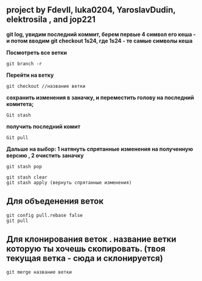 ## project by Fdevll, luka0204, YaroslavDudin, elektrosila , and jop221

**git log, увидим последний коммит, берем первые 4 символ его кеша - и потом вводим git checkout 1s24, где 1s24 - те самые символы кеша**

**Посмотреть все ветки**
```
git branch -r 
```
**Перейти на ветку**
```
git checkout //название ветки
```
**сохранить изменения в заначку, и переместить голову на последний комитета;**
```
Git stash
``` 
**получить последний комит**
```
Git pull 
```
**Дальше на выбор: 1 натянуть спрятанные изменения на полученную версию , 2 очистить заначку**
```
git stash pop
```
```
git stash clear 
git stash apply (вернуть спрятанные изменения)
```
## Для объеденения веток
```
git config pull.rebase false
git pull
```
## Для клонирования веток . название ветки которую ты хочешь скопировать. (твоя текущая ветка - сюда и склонируется)
```
git merge название ветки

```
